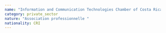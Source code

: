 ```yaml
---
name: "Information and Communication Technologies Chamber of Costa Rica (CAMTIC) "
category: private_sector
nature: "Association professionnelle "
nationality: CRI
---
```

    